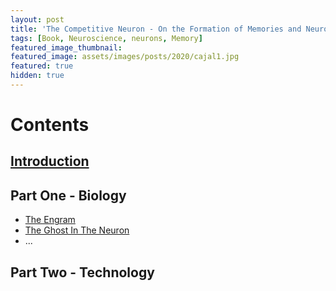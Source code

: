 ```yaml
---
layout: post
title: 'The Competitive Neuron - On the Formation of Memories and Neuronal Specialisation'
tags: [Book, Neuroscience, neurons, Memory]
featured_image_thumbnail:
featured_image: assets/images/posts/2020/cajal1.jpg
featured: true
hidden: true
---
```


# Contents
## [Introduction](https://lums.blog/introduction)

## Part One - Biology
* [The Engram](https://lums.blog/the-engram)
* [The Ghost In The Neuron](https://lums.blog/the-ghost-in-the-neuron)
* ...

## Part Two - Technology
